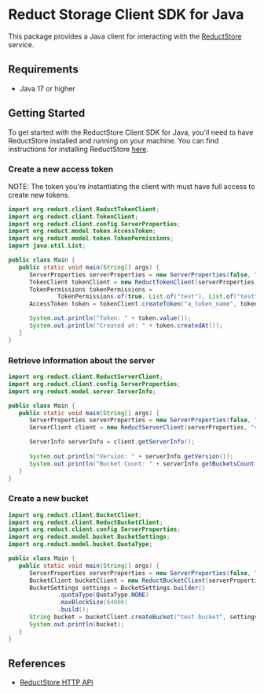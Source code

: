 # Reduct Storage Client SDK for Java
This package provides a Java client for interacting with the [ReductStore](https://www.reduct.store) service.

## Requirements
* Java 17 or higher

## Getting Started

To get started with the ReductStore Client SDK for Java, you'll need to have ReductStore installed and running on
your machine. You can find instructions for installing ReductStore [here](https://docs.reduct-store/#start-with-docker).

### Create a new access token
NOTE: The token you're instantiating the client with must have full access to create new tokens.

```java
import org.reduct.client.ReductTokenClient;
import org.reduct.client.TokenClient;
import org.reduct.client.config.ServerProperties;
import org.reduct.model.token.AccessToken;
import org.reduct.model.token.TokenPermissions;
import java.util.List;

public class Main {
   public static void main(String[] args) {
      ServerProperties serverProperties = new ServerProperties(false, "127.0.0.1", 8383);
      TokenClient tokenClient = new ReductTokenClient(serverProperties, "<your_api_key>");
      TokenPermissions tokenPermissions =
              TokenPermissions.of(true, List.of("test"), List.of("test"));
      AccessToken token = tokenClient.createToken("a_token_name", tokenPermissions);

      System.out.println("Token: " + token.value());
      System.out.println("Created at: " + token.createdAt());
   }
}
```

### Retrieve information about the server
```java
import org.reduct.client.ReductServerClient;
import org.reduct.client.config.ServerProperties;
import org.reduct.model.server.ServerInfo;

public class Main {
   public static void main(String[] args) {
      ServerProperties serverProperties = new ServerProperties(false, "127.0.0.1", 8383);
      ServerClient client = new ReductServerClient(serverProperties, "<your-api-key>");

      ServerInfo serverInfo = client.getServerInfo();
      
      System.out.println("Version: " + serverInfo.getVersion());
      System.out.println("Bucket Count: " + serverInfo.getBucketsCount());
   }
}
```
### Create a new bucket
```java
import org.reduct.client.BucketClient;
import org.reduct.client.ReductBucketClient;
import org.reduct.client.config.ServerProperties;
import org.reduct.model.bucket.BucketSettings;
import org.reduct.model.bucket.QuotaType;

public class Main {
   public static void main(String[] args) {
      ServerProperties serverProperties = new ServerProperties(false, "127.0.0.1", 8383);
      BucketClient bucketClient = new ReductBucketClient(serverProperties, "<your-api-key>");
      BucketSettings settings = BucketSettings.builder()
              .quotaType(QuotaType.NONE)
              .maxBlockSize(64000)
              .build();
      String bucket = bucketClient.createBucket("test-bucket", settings);
      System.out.println(bucket);
   }
}
```

## References

* [ReductStore HTTP API](https://docs.reduct.store/http-api)